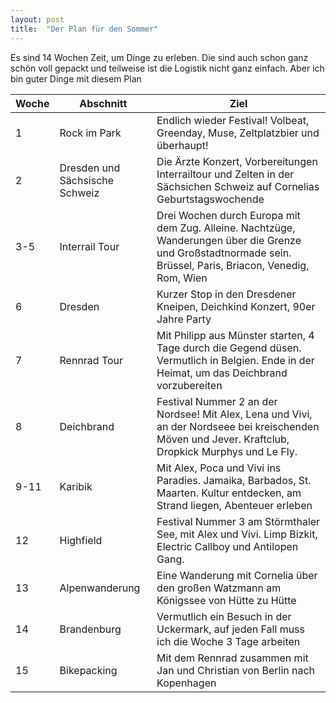 ```yaml
---
layout: post
title:  "Der Plan für den Sommer"
---
```


Es sind 14 Wochen Zeit, um Dinge zu erleben. Die sind auch schon ganz schön voll gepackt und teilweise ist die Logistik nicht ganz einfach. Aber ich bin guter Dinge mit diesem Plan 

| Woche | Abschnitt | Ziel |
| -- | -- | -- |
| 1 | Rock im Park | Endlich wieder Festival! Volbeat, Greenday, Muse, Zeltplatzbier und überhaupt! |
| 2 | Dresden und Sächsische Schweiz | Die Ärzte Konzert, Vorbereitungen Interrailtour und Zelten in der Sächsichen Schweiz auf Cornelias Geburtstagswochende |
| 3-5 | Interrail Tour | Drei Wochen durch Europa mit dem Zug. Alleine. Nachtzüge, Wanderungen über die Grenze und Großstadtnormade sein. Brüssel, Paris, Briacon, Venedig, Rom, Wien |
| 6 | Dresden | Kurzer Stop in den Dresdener Kneipen, Deichkind Konzert, 90er Jahre Party |
| 7 | Rennrad Tour | Mit Philipp aus Münster starten, 4 Tage durch die Gegend düsen. Vermutlich in Belgien. Ende in der Heimat, um das Deichbrand vorzubereiten |
| 8 | Deichbrand | Festival Nummer 2 an der Nordsee! Mit Alex, Lena und Vivi, an der Nordseee bei kreischenden Möven und Jever. Kraftclub, Dropkick Murphys und Le Fly. |
| 9-11 | Karibik | Mit Alex, Poca und Vivi ins Paradies. Jamaika, Barbados, St. Maarten. Kultur entdecken, am Strand liegen, Abenteuer erleben |
| 12 | Highfield | Festival Nummer 3 am Störmthaler See, mit Alex und Vivi. Limp Bizkit, Electric Callboy und Antilopen Gang. |
| 13 | Alpenwanderung | Eine Wanderung mit Cornelia über den großen Watzmann am Königssee von Hütte zu Hütte |
| 14 | Brandenburg | Vermutlich ein Besuch in der Uckermark, auf jeden Fall muss ich die Woche 3 Tage arbeiten |
| 15 | Bikepacking | Mit dem Rennrad zusammen mit Jan und Christian von Berlin nach Kopenhagen |
